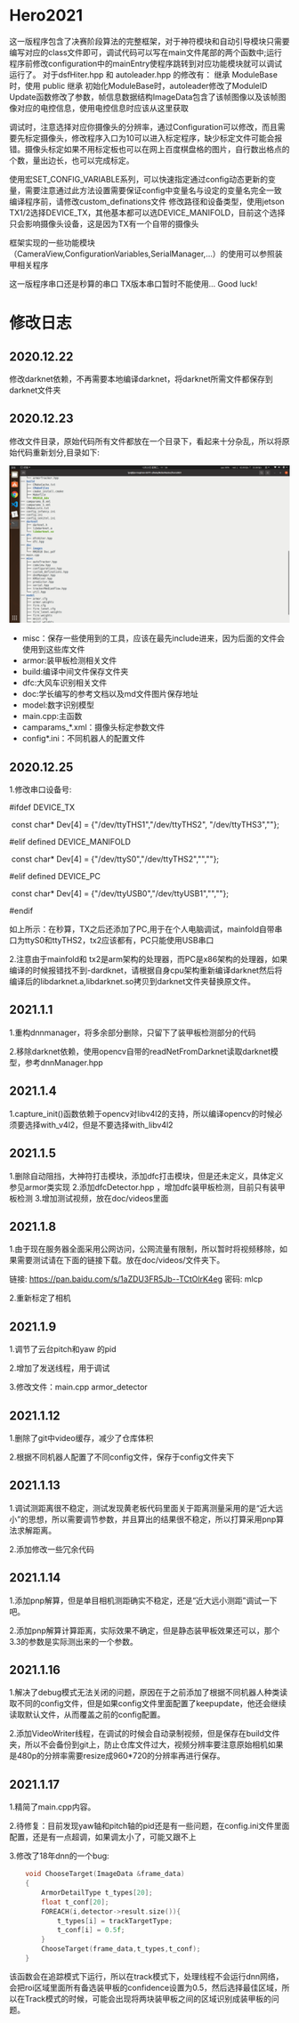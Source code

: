 # Hero2021

这一版程序包含了决赛阶段算法的完整框架，对于神符模块和自动引导模块只需要编写对应的class文件即可，调试代码可以写在main文件尾部的两个函数中;运行程序前修改configuration中的mainEntry使程序跳转到对应功能模块就可以调试运行了。
对于dsfHiter.hpp 和 autoleader.hpp 的修改有：
   继承 ModuleBase 时，使用 public 继承
   初始化ModuleBase时，autoleader修改了ModuleID
   Update函数修改了参数，帧信息数据结构ImageData包含了该帧图像以及该帧图像对应的电控信息，使用电控信息时应该从这里获取

调试时，注意选择对应你摄像头的分辨率，通过Configuration可以修改，而且需要先标定摄像头，修改程序入口为10可以进入标定程序，缺少标定文件可能会报错。摄像头标定如果不用标定板也可以在网上百度棋盘格的图片，自行数出格点的个数，量出边长，也可以完成标定。

使用宏SET_CONFIG_VARIABLE系列，可以快速指定通过config动态更新的变量，需要注意通过此方法设置需要保证config中变量名与设定的变量名完全一致
编译程序前，请修改custom_definations文件 修改路径和设备类型，使用jetson TX1/2选择DEVICE_TX，其他基本都可以选DEVICE_MANIFOLD，目前这个选择只会影响摄像头设备，这是因为TX有一个自带的摄像头

框架实现的一些功能模块（CameraView,ConfigurationVariables,SerialManager,...）的使用可以参照装甲相关程序

这一版程序串口还是秒算的串口 TX版本串口暂时不能使用...
Good luck!

# 修改日志
## 2020.12.22

修改darknet依赖，不再需要本地编译darknet，将darknet所需文件都保存到darknet文件夹

## 2020.12.23

修改文件目录，原始代码所有文件都放在一个目录下，看起来十分杂乱，所以将原始代码重新划分,目录如下:

![](doc/images/tree.png)

- misc：保存一些使用到的工具，应该在最先include进来，因为后面的文件会使用到这些库文件
- armor:装甲板检测相关文件
- build:编译中间文件保存文件夹
- dfc:大风车识别相关文件
- doc:学长编写的参考文档以及md文件图片保存地址
- model:数字识别模型
- main.cpp:主函数
- camparams_*.xml：摄像头标定参数文件
- config*.ini：不同机器人的配置文件

## 2020.12.25

1.修改串口设备号:

\#ifdef DEVICE_TX 

​        const char* Dev[4] = {"/dev/ttyTHS1","/dev/ttyTHS2", "/dev/ttyTHS3",""};

\#elif defined DEVICE_MANIFOLD

​        const char* Dev[4] = {"/dev/ttyS0","/dev/ttyTHS2","",""};

\#elif defined DEVICE_PC

​        const char* Dev[4] = {"/dev/ttyUSB0","/dev/ttyUSB1","",""};

\#endif

如上所示：在秒算，TX之后还添加了PC,用于在个人电脑调试，mainfold自带串口为ttyS0和ttyTHS2，tx2应该都有，PC只能使用USB串口

2.注意由于mainfold和 tx2是arm架构的处理器，而PC是x86架构的处理器，如果编译的时候报错找不到-dardknet，请根据自身cpu架构重新编译darknet然后将编译后的libdarknet.a,libdarknet.so拷贝到darknet文件夹替换原文件。

## 2021.1.1

1.重构dnnmanager，将多余部分删除，只留下了装甲板检测部分的代码

2.移除darknet依赖，使用opencv自带的readNetFromDarknet读取darknet模型，参考dnnManager.hpp

## 2021.1.4

1.capture_init()函数依赖于opencv对libv4l2的支持，所以编译opencv的时候必须要选择with_v4l2，但是不要选择with_libv4l2

## 2021.1.5

1.删除自动阻挡，大神符打击模块，添加dfc打击模块，但是还未定义，具体定义参见armor类实现
2.添加dfcDetector.hpp ，增加dfc装甲板检测，目前只有装甲板检测
3.增加测试视频，放在doc/videos里面

## 2021.1.8

1.由于现在服务器全面采用公网访问，公网流量有限制，所以暂时将视频移除，如果需要测试请在下面的链接下载。放在doc/videos/文件夹下。

链接: https://pan.baidu.com/s/1aZDU3FR5Jb--TCtOlrK4eg  密码: mlcp

2.重新标定了相机

## 2021.1.9

1.调节了云台pitch和yaw 的pid

2.增加了发送线程，用于调试

3.修改文件：main.cpp armor_detector

## 2021.1.12

1.删除了git中video缓存，减少了仓库体积

2.根据不同机器人配置了不同config文件，保存于config文件夹下

## 2021.1.13

1.调试测距离很不稳定，测试发现黄老板代码里面关于距离测量采用的是“近大远小”的思想，所以需要调节参数，并且算出的结果很不稳定，所以打算采用pnp算法求解距离。

2.添加修改一些冗余代码

## 2021.1.14

1.添加pnp解算，但是单目相机测距确实不稳定，还是“近大远小测距”调试一下吧。

2.添加pnp解算计算距离，实际效果不确定，但是静态装甲板效果还可以，那个3.3的参数是实际测出来的一个参数。

## 2021.1.16

1.解决了debug模式无法关闭的问题，原因在于之前添加了根据不同机器人种类读取不同的config文件，但是如果config文件里面配置了keepupdate，他还会继续读取默认文件，从而覆盖之前的config配置。

2.添加VideoWriter线程，在调试的时候会自动录制视频，但是保存在build文件夹，所以不会备份到git上，防止仓库文件过大，视频分辨率要注意原始相机如果是480p的分辨率需要resize成960*720的分辨率再进行保存。

## 2021.1.17

1.精简了main.cpp内容。

2.待修复：目前发现yaw轴和pitch轴的pid还是有一些问题，在config.ini文件里面配置，还是有一点超调，如果调太小了，可能又跟不上

3.修改了18年dnn的一个bug:

```c++
    void ChooseTarget(ImageData &frame_data)
    {
        ArmorDetailType t_types[20];
        float t_conf[20];
        FOREACH(i,detector->result.size()){
            t_types[i] = trackTargetType;
            t_conf[i] = 0.5f;
        }
        ChooseTarget(frame_data,t_types,t_conf);
    }
```

该函数会在追踪模式下运行，所以在track模式下，处理线程不会运行dnn网络，会把roi区域里面所有备选装甲板的confidence设置为0.5，然后选择最佳区域，所以在Track模式的时候，可能会出现将两块装甲板之间的区域识别成装甲板的问题。